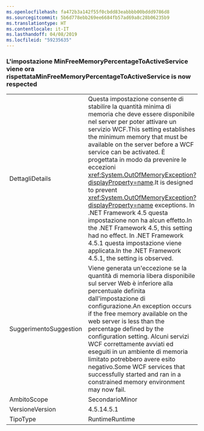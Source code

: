 ```yaml
---
ms.openlocfilehash: fa472b3a142f55f0cbdd83eabbbb00bddd9786d8
ms.sourcegitcommit: 5b6d778ebb269ee6684fb57ad69a8c28b06235b9
ms.translationtype: HT
ms.contentlocale: it-IT
ms.lasthandoff: 04/08/2019
ms.locfileid: "59235635"
---
```

### <a name="minfreememorypercentagetoactiveservice-is-now-respected"></a><span data-ttu-id="f7197-101">L'impostazione MinFreeMemoryPercentageToActiveService viene ora rispettata</span><span class="sxs-lookup"><span data-stu-id="f7197-101">MinFreeMemoryPercentageToActiveService is now respected</span></span>

|   |   |
|---|---|
|<span data-ttu-id="f7197-102">Dettagli</span><span class="sxs-lookup"><span data-stu-id="f7197-102">Details</span></span>|<span data-ttu-id="f7197-103">Questa impostazione consente di stabilire la quantità minima di memoria che deve essere disponibile nel server per poter attivare un servizio WCF.</span><span class="sxs-lookup"><span data-stu-id="f7197-103">This setting establishes the minimum memory that must be available on the server before a WCF service can be activated.</span></span> <span data-ttu-id="f7197-104">È progettata in modo da prevenire le eccezioni <xref:System.OutOfMemoryException?displayProperty=name>.</span><span class="sxs-lookup"><span data-stu-id="f7197-104">It is designed to prevent <xref:System.OutOfMemoryException?displayProperty=name> exceptions.</span></span> <span data-ttu-id="f7197-105">In .NET Framework 4.5 questa impostazione non ha alcun effetto.</span><span class="sxs-lookup"><span data-stu-id="f7197-105">In the .NET Framework 4.5, this setting had no effect.</span></span> <span data-ttu-id="f7197-106">In .NET Framework 4.5.1 questa impostazione viene applicata.</span><span class="sxs-lookup"><span data-stu-id="f7197-106">In the .NET Framework 4.5.1, the setting is observed.</span></span>|
|<span data-ttu-id="f7197-107">Suggerimento</span><span class="sxs-lookup"><span data-stu-id="f7197-107">Suggestion</span></span>|<span data-ttu-id="f7197-108">Viene generata un'eccezione se la quantità di memoria libera disponibile sul server Web è inferiore alla percentuale definita dall'impostazione di configurazione.</span><span class="sxs-lookup"><span data-stu-id="f7197-108">An exception occurs if the free memory available on the web server is less than the percentage defined by the configuration setting.</span></span> <span data-ttu-id="f7197-109">Alcuni servizi WCF correttamente avviati ed eseguiti in un ambiente di memoria limitato potrebbero avere esito negativo.</span><span class="sxs-lookup"><span data-stu-id="f7197-109">Some WCF services that successfully started and ran in a constrained memory environment may now fail.</span></span>|
|<span data-ttu-id="f7197-110">Ambito</span><span class="sxs-lookup"><span data-stu-id="f7197-110">Scope</span></span>|<span data-ttu-id="f7197-111">Secondario</span><span class="sxs-lookup"><span data-stu-id="f7197-111">Minor</span></span>|
|<span data-ttu-id="f7197-112">Versione</span><span class="sxs-lookup"><span data-stu-id="f7197-112">Version</span></span>|<span data-ttu-id="f7197-113">4.5.1</span><span class="sxs-lookup"><span data-stu-id="f7197-113">4.5.1</span></span>|
|<span data-ttu-id="f7197-114">Tipo</span><span class="sxs-lookup"><span data-stu-id="f7197-114">Type</span></span>|<span data-ttu-id="f7197-115">Runtime</span><span class="sxs-lookup"><span data-stu-id="f7197-115">Runtime</span></span>|
